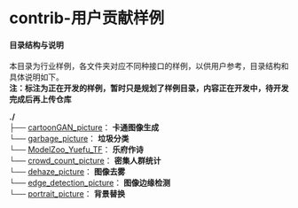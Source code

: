 # contrib-用户贡献样例

#### 目录结构与说明

本目录为行业样例，各文件夹对应不同种接口的样例，以供用户参考，目录结构和具体说明如下。  
 **注：标注为正在开发的样例，暂时只是规划了样例目录，内容正在开发中，待开发完成后再上传仓库** 

**./**   
├── [cartoonGAN_picture](./cartoonGAN_picture)： **卡通图像生成**    
└── [garbage_picture](./garbage_picture)： **垃圾分类**   
└── [ModelZoo_Yuefu_TF](./ModelZoo_Yuefu_TF)： **乐府作诗**   
└── [crowd_count_picture](./crowd_count_picture)： **密集人群统计**   
└── [dehaze_picture](./dehaze_picture)： **图像去雾**     
└── [edge_detection_picture](./edge_detection_picture)： **图像边缘检测**     
└── [portrait_picture](./portrait_picture)： **背景替换** 

  